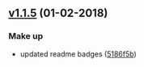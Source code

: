 ## [v1.1.5](https://github.com/umutcanbolat/reverse-repeat/compare/v1.1.4...v1.1.5) (01-02-2018)

### Make up

- updated readme badges ([5186f5b](https://github.com/umutcanbolat/reverse-repeat/commit/5186f5b))
